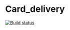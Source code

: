 # Card_delivery
[![Build status](https://ci.appveyor.com/api/projects/status/ijrr8s2qmsjnao2o?svg=true)](https://ci.appveyor.com/project/Lyuda-Ostroumova/card-delivery)
